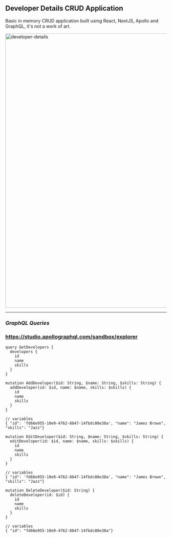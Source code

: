 ## Developer Details CRUD Application

Basic in memory CRUD application built using React, NextJS, Apollo and GraphQL, it's not a work of art.

<img width="858" alt="developer-details" src="https://user-images.githubusercontent.com/1738659/146010984-6c7fb191-8fb5-486b-8fb4-cf9097363122.png">

---

### **_GraphQL Queries_**

### https://studio.apollographql.com/sandbox/explorer

```
query GetDevelopers {
  developers {
    id
    name
    skills
  }
}
```

```
mutation AddDeveloper($id: String, $name: String, $skills: String) {
  addDeveloper(id: $id, name: $name, skills: $skills) {
    id
    name
    skills
  }
}

// variables
{ "id": 'fd66e955-10e9-4762-8847-14fbdc80e38a', "name": "James Brown", "skills": "Jazz"}
```

```
mutation EditDeveloper($id: String, $name: String, $skills: String) {
  editDeveloper(id: $id, name: $name, skills: $skills) {
    id
    name
    skills
  }
}

// variables
{ "id": 'fd66e955-10e9-4762-8847-14fbdc80e38a', "name": "James Brown", "skills": "Jazz"}
```

```
mutation DeleteDeveloper($id: String) {
  deleteDeveloper(id: $id) {
    id
    name
    skills
  }
}

// variables
{ "id": "fd66e955-10e9-4762-8847-14fbdc80e38a"}
```
